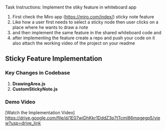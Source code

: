 Task Instructions: Implement the stiky feature in whiteboard app

1. First check the Miro app (https://miro.com/index/) sticky note feature 
2. Like how a user first needs to select a sticky node then user clicks on a place where he wants to draw a note 
3. and then implement the same feature in the shared whiteboard code and 
4. after implementing the feature create a repo and push your code on it also attach the working video of the project on your readme 

## Sticky Feature Implementation
### Key Changes in Codebase
1. **DrawingArea.js**
2. **CustomStickyNote.js**

### Demo Video
[Watch the Implementation Video]
 https://drive.google.com/file/d/1E07wjDhKkr1DddZ3p7tTcml86mqgegp5/view?usp=drive_link


